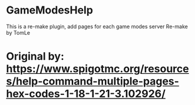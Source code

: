 # GameModesHelp
This is a re-make plugin, add pages for each game modes server
Re-make by TomLe
# Original by: https://www.spigotmc.org/resources/help-command-multiple-pages-hex-codes-1-18-1-21-3.102926/
